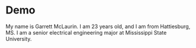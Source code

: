 # Demo

My name is Garrett McLaurin. I am 23 years old, and I am from Hattiesburg, MS. I am a senior electrical engineering major at Mississippi State University.
